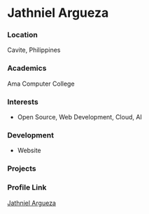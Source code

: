 # Jathniel Argueza

### Location

Cavite, Philippines

### Academics

Ama Computer College

### Interests

- Open Source, Web Development, Cloud, AI

### Development

- Website

### Projects



### Profile Link

[Jathniel Argueza](https://github.com/jathniel)

